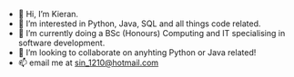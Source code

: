 - 👋 Hi, I’m Kieran.
- 👀 I’m interested in Python, Java, SQL and all things code related.
- 🌱 I’m currently doing a BSc (Honours) Computing and IT specialising in software development.
- 💞️ I’m looking to collaborate on anyhting Python or Java related!
- 📫 email me at sin_1210@hotmail.com

<!---
Sinsinful/Sinsinful is a ✨ special ✨ repository because its `README.md` (this file) appears on your GitHub profile.
You can click the Preview link to take a look at your changes.
--->
